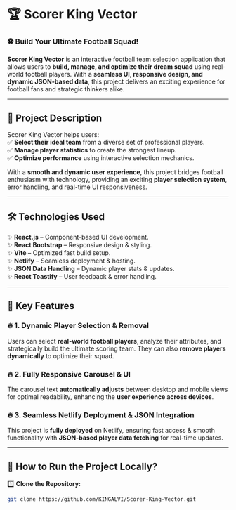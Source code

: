 # 🏆 **Scorer King Vector**  

### ⚽ Build Your Ultimate Football Squad!  

**Scorer King Vector** is an interactive football team selection application that allows users to **build, manage, and optimize their dream squad** using real-world football players. With a **seamless UI, responsive design, and dynamic JSON-based data**, this project delivers an exciting experience for football fans and strategic thinkers alike.  

---

## 📌 **Project Description**  
Scorer King Vector helps users:  
✅ **Select their ideal team** from a diverse set of professional players.  
✅ **Manage player statistics** to create the strongest lineup.  
✅ **Optimize performance** using interactive selection mechanics.  

With a **smooth and dynamic user experience**, this project bridges football enthusiasm with technology, providing an exciting **player selection system**, error handling, and real-time UI responsiveness.

---

## 🛠 **Technologies Used**  
✨ **React.js** – Component-based UI development.  
✨ **React Bootstrap** – Responsive design & styling.  
✨ **Vite** – Optimized fast build setup.  
✨ **Netlify** – Seamless deployment & hosting.  
✨ **JSON Data Handling** – Dynamic player stats & updates.  
✨ **React Toastify** – User feedback & error handling.  

---

## 🚀 **Key Features**  

### 🔥 **1. Dynamic Player Selection & Removal**  
Users can select **real-world football players**, analyze their attributes, and strategically build the ultimate scoring team. They can also **remove players dynamically** to optimize their squad.

### 🔥 **2. Fully Responsive Carousel & UI**  
The carousel text **automatically adjusts** between desktop and mobile views for optimal readability, enhancing the **user experience across devices**.

### 🔥 **3. Seamless Netlify Deployment & JSON Integration**  
This project is **fully deployed** on Netlify, ensuring fast access & smooth functionality with **JSON-based player data fetching** for real-time updates.

---

## 📖 **How to Run the Project Locally?**  

1️⃣ **Clone the Repository:**  
```bash
git clone https://github.com/KINGALVI/Scorer-King-Vector.git